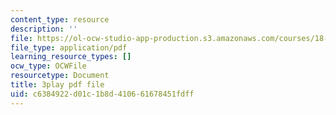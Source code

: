 ```yaml
---
content_type: resource
description: ''
file: https://ol-ocw-studio-app-production.s3.amazonaws.com/courses/18-03sc-differential-equations-fall-2011/c6384922d01c1b8d410661678451fdff_xWa5_OXI6VM.pdf
file_type: application/pdf
learning_resource_types: []
ocw_type: OCWFile
resourcetype: Document
title: 3play pdf file
uid: c6384922-d01c-1b8d-4106-61678451fdff
---
```

